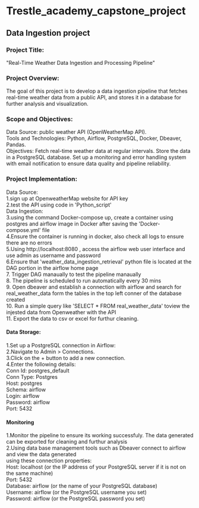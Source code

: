 # Trestle_academy_capstone_project
## Data Ingestion project
### Project Title:
"Real-Time Weather Data Ingestion and Processing Pipeline"

### Project Overview:
The goal of this project is to develop a data ingestion pipeline that fetches real-time weather data from a public API, and stores it in a database for further analysis and visualization.

### Scope and Objectives:
Data Source:  public weather API (OpenWeatherMap API).<br>
Tools and Technologies: Python, Airflow, PostgreSQL, Docker, Dbeaver, Pandas.<br>
Objectives:
Fetch real-time weather data at regular intervals.
Store the data in a PostgreSQL database.
Set up a monitoring and error handling system with email notification to ensure data quality and pipeline reliability.

### Project Implementation:
Data Source:<br>
1.sign up at OpenweatherMap website for API key<br>
2.test the API using code in 'Python_script'<br>
Data Ingestion:<br>
3.using the command Docker-compose up, create a container using postgres and airflow image in Docker after saving the 'Docker-compose.yml' file<br>
4.Ensure the container is running in docker, also check all logs to ensure there are no errors<br>
5.Using http://localhost:8080 , access the airflow web user interface and use admin as username and password<br>
6.Ensure that 'weather_data_ingestion_retrieval' python file is located at the DAG portion in the airflow home page<br>
7. Trigger DAG manaually to test the pipeline manaually<br>
8. The pipeline is scheduled to run automatically every 30 mins<br>
9. Open dbeaver and establish a connection with airflow and search for real_weather_data form the tables in the top left conner of the database created<br>
10. Run a simple query like 'SELECT * FROM real_weather_data' toview the injested data from Openweather with the API<br>
11. Export the data to csv or excel for furthur cleaning.<br>

#### Data Storage:<br>
1.Set up a PostgreSQL connection in Airflow:<br>
2.Navigate to Admin > Connections.<br>
3.Click on the + button to add a new connection.<br>
4.Enter the following details:<br>
Conn Id: postgres_default<br>
Conn Type: Postgres<br>
Host: postgres<br>
Schema: airflow<br>
Login: airflow<br>
Password: airflow<br>
Port: 5432<br>
#### Monitoring
1.Monitor the pipeline to ensure its working successfuly. The data generated can be exported for cleaning and furthur analysis<br>
2.Using data base management tools such as Dbeaver connect to airflow and view the data generated<br>
using these connection properties:<br>
Host: localhost (or the IP address of your PostgreSQL server if it is not on the same machine)<br>
Port: 5432<br>
Database: airflow (or the name of your PostgreSQL database)<br>
Username: airflow (or the PostgreSQL username you set)<br>
Password: airflow (or the PostgreSQL password you set)<br>

